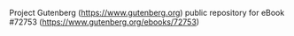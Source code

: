 Project Gutenberg (https://www.gutenberg.org) public repository
for eBook #72753 (https://www.gutenberg.org/ebooks/72753)
